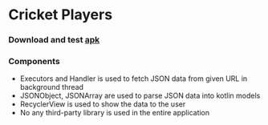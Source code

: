 # Cricket Players

### Download and test [apk](https://github.com/Coder481/Cricket_Players/releases/download/v1.0/app-debug.apk)

### Components
* Executors and Handler is used to fetch JSON data from given URL in background thread
* JSONObject, JSONArray are used to parse JSON data into kotlin models
* RecyclerView is used to show the data to the user
* No any third-party library is used in the entire application
